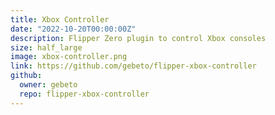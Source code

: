 ```yaml
---
title: Xbox Controller
date: "2022-10-20T00:00:00Z"
description: Flipper Zero plugin to control Xbox consoles
size: half_large
image: xbox-controller.png
link: https://github.com/gebeto/flipper-xbox-controller
github:
  owner: gebeto
  repo: flipper-xbox-controller
---
```

